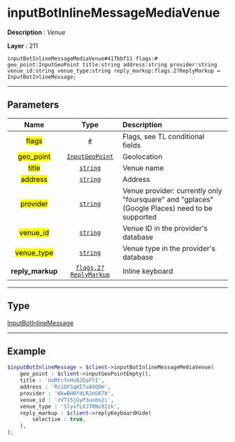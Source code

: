 # inputBotInlineMessageMediaVenue

**Description** : *Venue*

**Layer** : 211

```tl
inputBotInlineMessageMediaVenue#417bbf11 flags:# geo_point:InputGeoPoint title:string address:string provider:string venue_id:string venue_type:string reply_markup:flags.2?ReplyMarkup = InputBotInlineMessage;
```

---

## Parameters

| Name | Type | Description |
| :---: | :---: | :--- |
| <mark>flags</mark> | [`#`](type/#) | Flags, see TL conditional fields |
| <mark>geo_point</mark> | [`InputGeoPoint`](type/InputGeoPoint) | Geolocation |
| <mark>title</mark> | [`string`](type/string) | Venue name |
| <mark>address</mark> | [`string`](type/string) | Address |
| <mark>provider</mark> | [`string`](type/string) | Venue provider: currently only "foursquare" and "gplaces" (Google Places) need to be supported |
| <mark>venue_id</mark> | [`string`](type/string) | Venue ID in the provider's database |
| <mark>venue_type</mark> | [`string`](type/string) | Venue type in the provider's database |
| **reply_markup** | [`flags.2?ReplyMarkup`](type/ReplyMarkup) | Inline keyboard |

---

## Type

[InputBotInlineMessage](type/InputBotInlineMessage)

---

## Example

```php
$inputBotInlineMessage = $client->inputBotInlineMessageMediaVenue(
	geo_point : $client->inputGeoPointEmpty(),
	title : 'UoMtcfnHvB2QaFYI',
	address : 'RziDFSqKE7uAXQOm',
	provider : 'WkwBH0fdLR2nGK7b',
	venue_id : 'zVT15jGyP3uomx2i',
	venue_type : 'SlyxfLXJTRNu92zk',
	reply_markup : $client->replyKeyboardHide(
		selective : true,
	),
);
```